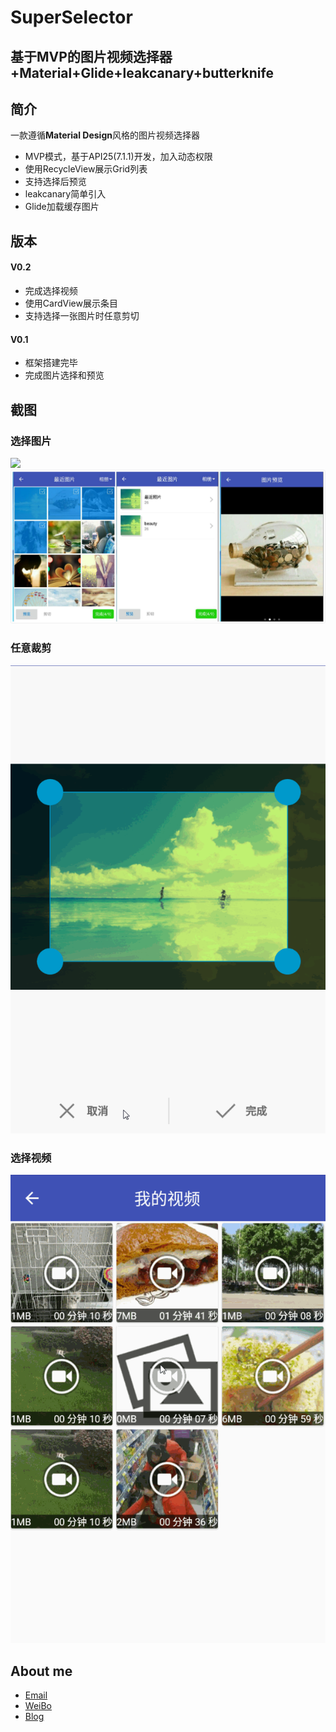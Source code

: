 # SuperSelector
## 基于MVP的图片视频选择器+Material+Glide+leakcanary+butterknife

## **简介**
一款遵循**Material Design**风格的图片视频选择器
- MVP模式，基于API25(7.1.1)开发，加入动态权限
- 使用RecycleView展示Grid列表
- 支持选择后预览
- leakcanary简单引入
- Glide加载缓存图片

## **版本**

#### V0.2
- 完成选择视频
- 使用CardView展示条目
- 支持选择一张图片时任意剪切
#### V0.1
- 框架搭建完毕
- 完成图片选择和预览 

## **截图**
### 选择图片
![](./ImageSelect.gif) ![](./ImageSelect.jpg)
### 任意裁剪
![](./ImageCrop.gif)
### 选择视频
![](./VideoSelect.gif)
## **About me**
* [Email](LYYX@outlook.com)
* [WeiBo](http://weibo.com/liuyang6)
* [Blog](http://blog.csdn.net/ly502541243)
